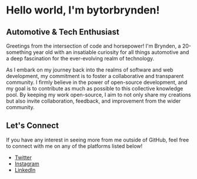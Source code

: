 # Hello world, I'm bytorbrynden!

## Automotive & Tech Enthusiast

Greetings from the intersection of code and horsepower! I'm Brynden, a 20-something year old with an insatiable curiosity for all things automotive and a deep fascination for the ever-evolving realm of technology.

As I embark on my journey back into the realms of software and web development, my commitment is to foster a collaborative and transparent community. I firmly believe in the power of open-source development, and my goal is to contribute as much as possible to this collective knowledge pool.
By keeping my work open-source, I aim to not only share my creations but also invite collaboration, feedback, and improvement from the wider community.

## Let's Connect

If you have any interest in seeing more from me outside of GitHub, feel free to connect with me on any of the platforms listed below!

- [Twitter](https://twitter.com/devbrynden)
- [Instagram](https://instagram.com/bytorbrynden)
- [LinkedIn](https://www.linkedin.com/in/bryndenbielefeld/)
